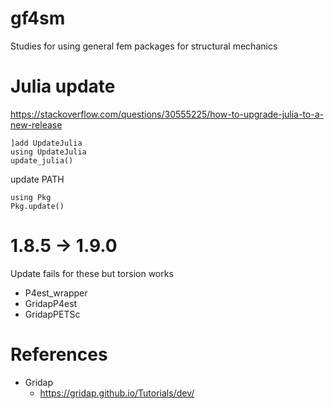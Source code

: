 # gf4sm
Studies for using general fem packages for structural mechanics

# Julia update
https://stackoverflow.com/questions/30555225/how-to-upgrade-julia-to-a-new-release
```
]add UpdateJulia
using UpdateJulia
update_julia()
```
update PATH
```
using Pkg
Pkg.update()
```
# 1.8.5 -> 1.9.0
Update fails for these but torsion works
 * P4est_wrapper
 * GridapP4est
 * GridapPETSc


# References
 * Gridap
   * https://gridap.github.io/Tutorials/dev/
